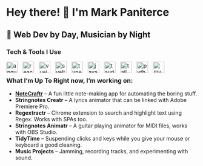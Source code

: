 # Hey there! 👋 I'm Mark Paniterce
## 🎸 Web Dev by Day, Musician by Night

### Tech & Tools I Use
<img align="left" alt="angular" width="30px" style="padding-right: 10px;"  src="https://cdn.jsdelivr.net/gh/devicons/devicon@latest/icons/angular/angular-original.svg" />
<img align="left" alt="react" width="30px" style="padding-right: 10px;"  src="https://cdn.jsdelivr.net/gh/devicons/devicon@latest/icons/react/react-original.svg" />
<img align="left" alt="vuejs" width="30px" style="padding-right: 10px;"  src="https://cdn.jsdelivr.net/gh/devicons/devicon@latest/icons/vuejs/vuejs-original.svg" />
<img align="left" alt="svelte" width="30px" style="padding-right: 10px;"  src="https://cdn.jsdelivr.net/gh/devicons/devicon@latest/icons/svelte/svelte-original.svg" />
<img align="left" alt="typescript" width="30px" style="padding-right: 10px;"  src="https://cdn.jsdelivr.net/gh/devicons/devicon@latest/icons/typescript/typescript-original.svg" />
<img align="left" alt="javascript" width="30px" style="padding-right: 10px;"  src="https://cdn.jsdelivr.net/gh/devicons/devicon@latest/icons/javascript/javascript-original.svg" />
<img align="left" alt="tauri" width="30px" style="padding-right: 10px;"  src="https://cdn.jsdelivr.net/gh/devicons/devicon@latest/icons/tauri/tauri-original.svg" />
<img align="left" alt="tailwindcss" width="30px" style="padding-right: 10px;"  src="https://cdn.jsdelivr.net/gh/devicons/devicon@latest/icons/tailwindcss/tailwindcss-original.svg" />
<img align="left" alt="python" width="30px" style="padding-right: 10px;"  src="https://cdn.jsdelivr.net/gh/devicons/devicon@latest/icons/python/python-original.svg" />
<img align="left" alt="mysql" width="30px" style="padding-right: 10px;"  src="https://cdn.jsdelivr.net/gh/devicons/devicon@latest/icons/mysql/mysql-original.svg" />
<br/>

<!--
[![Mark's GitHub stats](https://github-readme-stats.vercel.app/api?username=mark7p&show_icons=true&theme=radical)
-->


### What I’m Up To Right now, I’m working on:
- [**NoteCraftr**](https://apps.microsoft.com/detail/9nttn07t2pc2) – A fun little note-making app for automating the boring stuff.
- **Stringnotes Creatr** – A lyrics animator that can be linked with Adobe Premiere Pro.
- **Regextractr** – Chrome extension to search and highlight text using Regex. Works with SPAs too.
- **Stringnotes Animatr** – A guitar playing animator for MIDI files, works with OBS Studio.
- **TidyTime** – Suspending clicks and keys while you give your mouse or keyboard a good cleaning.
- **Music Projects** – Jamming, recording tracks, and experimenting with sound.
